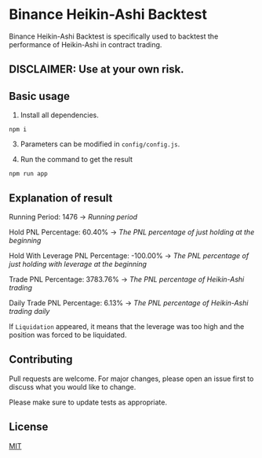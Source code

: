 # Binance Heikin-Ashi Backtest

Binance Heikin-Ashi Backtest is specifically used to backtest the performance of Heikin-Ashi in contract trading.

## DISCLAIMER: Use at your own risk.

## Basic usage

1. Install all dependencies.

```
npm i
```

3. Parameters can be modified in `config/config.js`.

4. Run the command to get the result

```
npm run app
```

## Explanation of result

Running Period: 1476 -> _Running period_

Hold PNL Percentage: 60.40% -> _The PNL percentage of just holding at the beginning_

Hold With Leverage PNL Percentage: -100.00% -> _The PNL percentage of just holding with leverage at the beginning_

Trade PNL Percentage: 3783.76% -> _The PNL percentage of Heikin-Ashi trading_

Daily Trade PNL Percentage: 6.13% -> _The PNL percentage of Heikin-Ashi trading daily_

If `Liquidation` appeared, it means that the leverage was too high and the position was forced to be liquidated.

## Contributing

Pull requests are welcome. For major changes, please open an issue first to discuss what you would like to change.

Please make sure to update tests as appropriate.

## License

[MIT](https://choosealicense.com/licenses/mit/)
